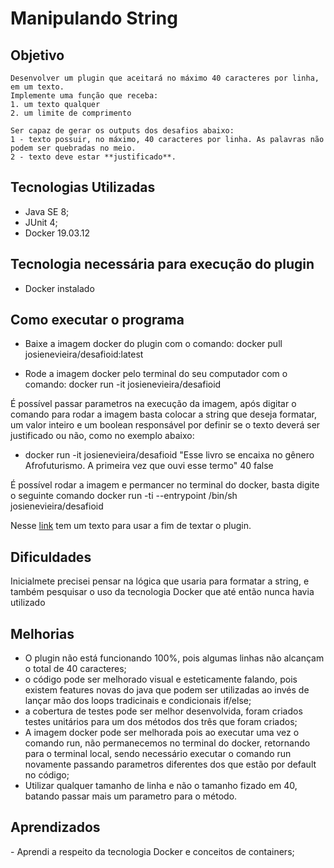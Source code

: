 <h1>Manipulando String</h1>

<h2>Objetivo</h2>
    
    Desenvolver um plugin que aceitará no máximo 40 caracteres por linha, em um texto.
    Implemente uma função que receba:
    1. um texto qualquer
    2. um limite de comprimento
    
    Ser capaz de gerar os outputs dos desafios abaixo:
    1 - texto possuir, no máximo, 40 caracteres por linha. As palavras não podem ser quebradas no meio.
    2 - texto deve estar **justificado**.


<h2>Tecnologias Utilizadas</h2>

- Java SE 8;
- JUnit 4;
- Docker 19.03.12

<h2>Tecnologia necessária para execução do plugin</h2>

- Docker instalado

<h2>Como executar o programa</h2>

- Baixe a imagem docker do plugin com o comando: docker pull josienevieira/desafioid:latest

- Rode a imagem docker pelo terminal do seu computador com o comando: docker run -it josienevieira/desafioid 

É possível passar parametros na execução da imagem, após digitar o comando para rodar a imagem basta colocar a string que deseja formatar, um valor inteiro e um boolean responsável por definir se o texto deverá ser justificado ou não, como no exemplo abaixo:
 
 - docker run -it josienevieira/desafioid "Esse livro se encaixa no gênero Afrofuturismo. A primeira vez que ouvi esse termo" 40 false

É possível rodar a imagem e permancer no terminal do docker, basta digite o seguinte comando docker run -ti --entrypoint /bin/sh josienevieira/desafioid

Nesse [link](https://github.com/josvieira/desafios/blob/master/strings/JavaTemplate/texto_para_teste) tem um texto para usar a fim de textar o plugin.



<h2>Dificuldades</h2>

<p>Inicialmete precisei pensar na lógica que usaria para formatar a string, e também pesquisar o uso da tecnologia Docker que até então nunca havia utilizado</p>

<h2>Melhorias</h2>

- O plugin não está funcionando 100%, pois algumas linhas não alcançam o total de 40 caracteres;
- o código pode ser melhorado visual e esteticamente falando, pois existem features novas do java que podem ser utilizadas ao invés de lançar mão dos loops tradicinais e condicionais if/else;
- a cobertura de testes pode ser melhor desenvolvida, foram criados testes unitários para um dos métodos dos três que foram criados;
- A imagem docker pode ser melhorada pois ao executar uma vez o comando run, não permanecemos no terminal do docker, retornando para o terminal local, sendo necessário executar o comando run novamente passando parametros diferentes dos que estão por default no código;
- Utilizar qualquer tamanho de linha e não o tamanho fizado em 40, batando passar mais um parametro para o método.

<h2>Aprendizados</h2>
- Aprendi a respeito da tecnologia Docker e conceitos de containers;  
